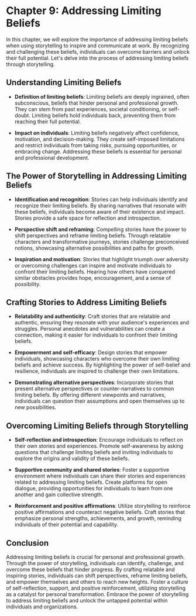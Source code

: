 Chapter 9: Addressing Limiting Beliefs
======================================

In this chapter, we will explore the importance of addressing limiting beliefs when using storytelling to inspire and communicate at work. By recognizing and challenging these beliefs, individuals can overcome barriers and unlock their full potential. Let's delve into the process of addressing limiting beliefs through storytelling.

Understanding Limiting Beliefs
------------------------------

* **Definition of limiting beliefs**: Limiting beliefs are deeply ingrained, often subconscious, beliefs that hinder personal and professional growth. They can stem from past experiences, societal conditioning, or self-doubt. Limiting beliefs hold individuals back, preventing them from reaching their full potential.

* **Impact on individuals**: Limiting beliefs negatively affect confidence, motivation, and decision-making. They create self-imposed limitations and restrict individuals from taking risks, pursuing opportunities, or embracing change. Addressing these beliefs is essential for personal and professional development.

The Power of Storytelling in Addressing Limiting Beliefs
--------------------------------------------------------

* **Identification and recognition**: Stories can help individuals identify and recognize their limiting beliefs. By sharing narratives that resonate with these beliefs, individuals become aware of their existence and impact. Stories provide a safe space for reflection and introspection.

* **Perspective shift and reframing**: Compelling stories have the power to shift perspectives and reframe limiting beliefs. Through relatable characters and transformative journeys, stories challenge preconceived notions, showcasing alternative possibilities and paths for growth.

* **Inspiration and motivation**: Stories that highlight triumph over adversity or overcoming challenges can inspire and motivate individuals to confront their limiting beliefs. Hearing how others have conquered similar obstacles provides hope, encouragement, and a sense of possibility.

Crafting Stories to Address Limiting Beliefs
--------------------------------------------

* **Relatability and authenticity**: Craft stories that are relatable and authentic, ensuring they resonate with your audience's experiences and struggles. Personal anecdotes and vulnerabilities can create a connection, making it easier for individuals to confront their limiting beliefs.

* **Empowerment and self-efficacy**: Design stories that empower individuals, showcasing characters who overcome their own limiting beliefs and achieve success. By highlighting the power of self-belief and resilience, individuals are inspired to challenge their own limitations.

* **Demonstrating alternative perspectives**: Incorporate stories that present alternative perspectives or counter-narratives to common limiting beliefs. By offering different viewpoints and narratives, individuals can question their assumptions and open themselves up to new possibilities.

Overcoming Limiting Beliefs through Storytelling
------------------------------------------------

* **Self-reflection and introspection**: Encourage individuals to reflect on their own stories and experiences. Promote self-awareness by asking questions that challenge limiting beliefs and inviting individuals to explore the origins and validity of these beliefs.

* **Supportive community and shared stories**: Foster a supportive environment where individuals can share their stories and experiences related to addressing limiting beliefs. Create platforms for open dialogue, providing opportunities for individuals to learn from one another and gain collective strength.

* **Reinforcement and positive affirmations**: Utilize storytelling to reinforce positive affirmations and counteract negative beliefs. Craft stories that emphasize personal strengths, achievements, and growth, reminding individuals of their potential and capability.

Conclusion
----------

Addressing limiting beliefs is crucial for personal and professional growth. Through the power of storytelling, individuals can identify, challenge, and overcome these beliefs that hinder progress. By crafting relatable and inspiring stories, individuals can shift perspectives, reframe limiting beliefs, and empower themselves and others to reach new heights. Foster a culture of self-reflection, support, and positive reinforcement, utilizing storytelling as a catalyst for personal transformation. Embrace the power of storytelling to address limiting beliefs and unlock the untapped potential within individuals and organizations.
